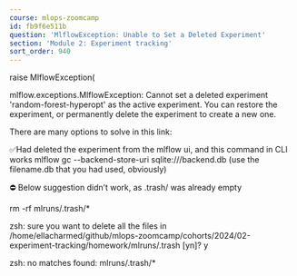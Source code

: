 ```yaml
---
course: mlops-zoomcamp
id: fb9f6e511b
question: 'MlflowException: Unable to Set a Deleted Experiment'
section: 'Module 2: Experiment tracking'
sort_order: 940
---
```


raise MlflowException(

mlflow.exceptions.MlflowException: Cannot set a deleted experiment 'random-forest-hyperopt' as the active experiment. You can restore the experiment, or permanently delete the experiment to create a new one.

There are many options to solve in this link:

✅Had deleted the experiment from the mlflow ui, and this command in CLI works mlflow gc --backend-store-uri sqlite:///backend.db (use the filename.db that you had used, obviously)

⛔ Below suggestion didn’t work, as .trash/ was already empty

rm -rf mlruns/.trash/*

zsh: sure you want to delete all the files in /home/ellacharmed/github/mlops-zoomcamp/cohorts/2024/02-experiment-tracking/homework/mlruns/.trash [yn]? y

zsh: no matches found: mlruns/.trash/*

